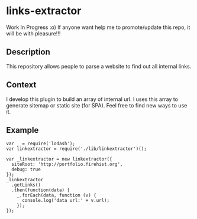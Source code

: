 # links-extractor

Work In Progress :o)
If anyone want  help me to promote/update this repo, it will be with pleasure!!!

## Description

This repository allows people to parse a website to find out all internal links.

## Context

I develop this plugin to build an array of internal url. I uses this array to generate sitemap or static site (for SPA).
Feel free to find new ways to use it.

## Example

`````
var _ = require('lodash');
var linkextractor = require('./lib/linkextractor')();

var _linkextractor = new linkextractor({
  siteRoot: 'http://portfolio.firehist.org',
  debug: true
});
_linkextractor
  .getLinks()
  .then(function(data) {
    _.forEach(data, function (v) {
      console.log('data url:' + v.url);
    });
});
`````
